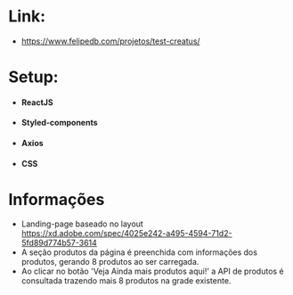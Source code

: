 # Link: 
* <https://www.felipedb.com/projetos/test-creatus/>
# Setup: 
* #### ReactJS
* #### Styled-components
* #### Axios
* #### CSS

# Informações
* Landing-page baseado no layout <https://xd.adobe.com/spec/4025e242-a495-4594-71d2-5fd89d774b57-3614>
* A seção produtos da página é preenchida com informações dos produtos, gerando 8 produtos ao ser carregada. 
* Ao clicar no botão 'Veja Ainda mais produtos aqui!' a API de produtos é consultada trazendo mais 8 produtos na grade existente.
